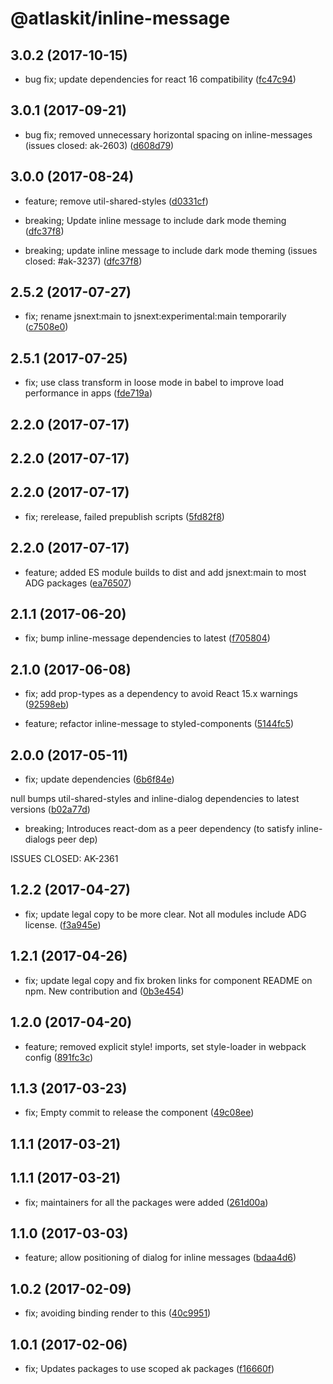 # @atlaskit/inline-message

## 3.0.2 (2017-10-15)

* bug fix; update dependencies for react 16 compatibility ([fc47c94](https://bitbucket.org/atlassian/atlaskit/commits/fc47c94))
## 3.0.1 (2017-09-21)

* bug fix; removed unnecessary horizontal spacing on inline-messages (issues closed: ak-2603) ([d608d79](https://bitbucket.org/atlassian/atlaskit/commits/d608d79))

## 3.0.0 (2017-08-24)


* feature; remove util-shared-styles ([d0331cf](https://bitbucket.org/atlassian/atlaskit/commits/d0331cf))

* breaking; Update inline message to include dark mode theming ([dfc37f8](https://bitbucket.org/atlassian/atlaskit/commits/dfc37f8))
* breaking; update inline message to include dark mode theming (issues closed: #ak-3237) ([dfc37f8](https://bitbucket.org/atlassian/atlaskit/commits/dfc37f8))






## 2.5.2 (2017-07-27)


* fix; rename jsnext:main to jsnext:experimental:main temporarily ([c7508e0](https://bitbucket.org/atlassian/atlaskit/commits/c7508e0))

## 2.5.1 (2017-07-25)


* fix; use class transform in loose mode in babel to improve load performance in apps ([fde719a](https://bitbucket.org/atlassian/atlaskit/commits/fde719a))

## 2.2.0 (2017-07-17)

## 2.2.0 (2017-07-17)

## 2.2.0 (2017-07-17)


* fix; rerelease, failed prepublish scripts ([5fd82f8](https://bitbucket.org/atlassian/atlaskit/commits/5fd82f8))

## 2.2.0 (2017-07-17)


* feature; added ES module builds to dist and add jsnext:main to most ADG packages ([ea76507](https://bitbucket.org/atlassian/atlaskit/commits/ea76507))

## 2.1.1 (2017-06-20)


* fix; bump inline-message dependencies to latest ([f705804](https://bitbucket.org/atlassian/atlaskit/commits/f705804))

## 2.1.0 (2017-06-08)


* fix; add prop-types as a dependency to avoid React 15.x warnings ([92598eb](https://bitbucket.org/atlassian/atlaskit/commits/92598eb))


* feature; refactor inline-message to styled-components ([5144fc5](https://bitbucket.org/atlassian/atlaskit/commits/5144fc5))

## 2.0.0 (2017-05-11)


* fix; update dependencies ([6b6f84e](https://bitbucket.org/atlassian/atlaskit/commits/6b6f84e))


null bumps util-shared-styles and inline-dialog dependencies to latest versions ([b02a77d](https://bitbucket.org/atlassian/atlaskit/commits/b02a77d))


* breaking; Introduces react-dom as a peer dependency (to satisfy inline-dialogs peer dep)

ISSUES CLOSED: AK-2361

## 1.2.2 (2017-04-27)


* fix; update legal copy to be more clear. Not all modules include ADG license. ([f3a945e](https://bitbucket.org/atlassian/atlaskit/commits/f3a945e))

## 1.2.1 (2017-04-26)


* fix; update legal copy and fix broken links for component README on npm. New contribution and ([0b3e454](https://bitbucket.org/atlassian/atlaskit/commits/0b3e454))

## 1.2.0 (2017-04-20)


* feature; removed explicit style! imports, set style-loader in webpack config ([891fc3c](https://bitbucket.org/atlassian/atlaskit/commits/891fc3c))

## 1.1.3 (2017-03-23)


* fix; Empty commit to release the component ([49c08ee](https://bitbucket.org/atlassian/atlaskit/commits/49c08ee))

## 1.1.1 (2017-03-21)

## 1.1.1 (2017-03-21)


* fix; maintainers for all the packages were added ([261d00a](https://bitbucket.org/atlassian/atlaskit/commits/261d00a))

## 1.1.0 (2017-03-03)


* feature; allow positioning of dialog for inline messages ([bdaa4d6](https://bitbucket.org/atlassian/atlaskit/commits/bdaa4d6))

## 1.0.2 (2017-02-09)


* fix; avoiding binding render to this ([40c9951](https://bitbucket.org/atlassian/atlaskit/commits/40c9951))

## 1.0.1 (2017-02-06)


* fix; Updates packages to use scoped ak packages ([f16660f](https://bitbucket.org/atlassian/atlaskit/commits/f16660f))
